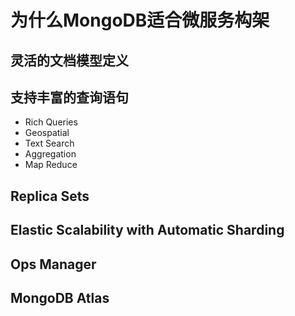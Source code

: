# 为什么MongoDB适合微服务构架

## 灵活的文档模型定义

## 支持丰富的查询语句

- Rich Queries 
- Geospatial 
- Text Search
- Aggregation
- Map Reduce

## Replica Sets

## Elastic Scalability with Automatic Sharding

## Ops Manager

## MongoDB Atlas

